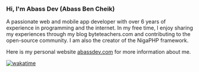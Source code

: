 ### Hi, I'm Abass Dev (Abass Ben Cheik)

A passionate web and mobile app developer with over 6 years of experience in programming and the internet.
In my free time, I enjoy sharing my experiences through my blog byteteachers.com and contributing to the open-source community. I am also the creator of the NigaPHP framework.


Here  is my personal website [abassdev.com](https://abassdev.com) for more information about me.

[![wakatime](https://wakatime.com/badge/user/072e7dc4-793a-4d70-86fe-15b01af3a38b/project/c9ca7924-4c3d-4ce8-b244-9591bfa93f03.svg)](https://wakatime.com/badge/user/072e7dc4-793a-4d70-86fe-15b01af3a38b/project/c9ca7924-4c3d-4ce8-b244-9591bfa93f03)
